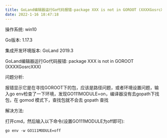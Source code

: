 ```yaml
---
title: GoLand编辑器运行Go代码报错-package XXX is not in GOROOT (XXXXGosrcXXX)的解决方法
date: 2022-1-16 18:47:18
---
```


操作系统: win10

Go版本: 1.17.3

集成开发环境版本: GoLand 2019.3

GoLand编辑器运行Go代码报错: package XXX is not in GOROOT (XXXXGosrcXXX)

问题分析:

报错显示它是在寻找GOROOT下的包，应该是路径问题，或者环境设置问题，输入go env检查了一下环境，发现GO111MODULE=on，编译器没有去gopath下找包，在 gomod 模式下，查找包就不会去 gopath 查找

解决方法:

打开cmd，然后输入以下命令(设置GO111MODULE为off即可):

```text
go env -w GO111MODULE=off
```

